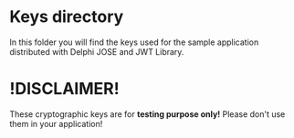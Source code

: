 # Keys directory

In this folder you will find the keys used for the sample application distributed with Delphi JOSE and JWT Library.

# !DISCLAIMER!

These cryptographic keys are for **testing purpose only!** Please don't use them in your application!

